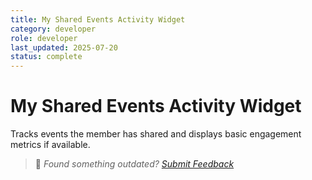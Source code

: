 ```yaml
---
title: My Shared Events Activity Widget
category: developer
role: developer
last_updated: 2025-07-20
status: complete
---
```

# My Shared Events Activity Widget

Tracks events the member has shared and displays basic engagement metrics if available.

> 💬 *Found something outdated? [Submit Feedback](../feedback.md)*
